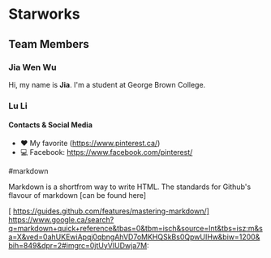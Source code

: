# Starworks

## Team Members  

### Jia Wen Wu

Hi, my name is **Jia**. I'm a student at George Brown College.

### Lu Li

#### Contacts & Social Media

* :heart: My favorite (https://www.pinterest.ca/)
* :computer: Facebook: https://www.facebook.com/pinterest/

#markdown

Markdown is a shortfrom way to write HTML. The standards for Github's  flavour of markdown [can be found here]

[ https://guides.github.com/features/mastering-markdown/]
https://www.google.ca/search?q=markdown+quick+reference&tbas=0&tbm=isch&source=lnt&tbs=isz:m&sa=X&ved=0ahUKEwiApqj0qbngAhVD7oMKHQSkBs0QpwUIHw&biw=1200&bih=849&dpr=2#imgrc=0jtUyVIUDwja7M:

